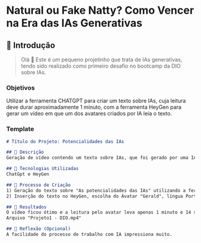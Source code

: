 # Natural ou Fake Natty? Como Vencer na Era das IAs Generativas

## 🚀 Introdução

> Olá 👀
Este é um pequeno projetinho que trata de IAs generativas, tendo sido realizado como primeiro desafio no bootcamp da DIO sobre IAs.

### Objetivos
Utilizar a ferramenta CHATGPT para criar um texto sobre IAs, cuja leitura deve durar aproximadamente 1 minuto, com a ferramenta HeyGen para gerar um vídeo em que um dos avatares criados por IA leia o texto.
   
### Template

```markdown
# Título do Projeto: Potencialidades das IAs

## 📒 Descrição
Geração de vídeo contendo um texto sobre IAs, que foi gerado por uma IAs, lido por um avatar criado por uma IA.

## 🤖 Tecnologias Utilizadas
ChatGpt e HeyGen

## 🧐 Processo de Criação
1) Geração do texto sobre "As potencialidades das IAs" utilizando a ferramenta CHATGPT", com parãmetro de 10 linhas, tamanho que lido levaria aproximadamente 1 minuto.
2) Inserção do texto no HeyGen, escolha do Avatar "Gerald", lingua Portuguese, gravação do vídeo e download.

## 🚀 Resultados
O vídeo ficou ótimo e a leitura pelo avatar leva apenas 1 minuto e 14 segundos.
Arquivo "Projeto1 - DIO.mp4"

## 💭 Reflexão (Opcional)
A facilidade do processo de trabalho com IA impressiona muito.




